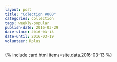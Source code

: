 ```yaml
---
layout: post
title: "Colection #000"
categories: collection
tags: weekly-popular
publish-date: 2016-03-29
date-since: 2016-03-13
date-until: 2016-03-19
volunteer: Rplus
---
```


{% include card.html items=site.data.2016-03-13 %}
